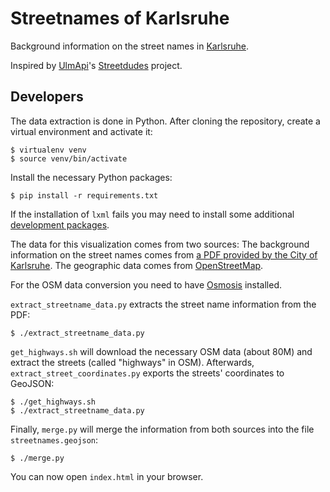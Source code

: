 Streetnames of Karlsruhe
========================
Background information on the street names in [Karlsruhe](https://en.wikipedia.org/wiki/Karlsruhe).

Inspired by [UlmApi](http://www.ulmapi.de)'s [Streetdudes](http://www.ulmapi.de/streetdudes/) project.


Developers
----------
The data extraction is done in Python. After cloning the repository, create a virtual environment
and activate it:

    $ virtualenv venv
    $ source venv/bin/activate

Install the necessary Python packages:

    $ pip install -r requirements.txt

If the installation of `lxml` fails you may need to install some additional
[development packages](https://stackoverflow.com/q/13019942/857390).

The data for this visualization comes from two sources: The background information on the street
names comes from
[a PDF provided by the City of Karlsruhe](http://www.karlsruhe.de/b3/bauen/tiefbau/strassenverkehr/strassennamenbuch.de).
The geographic data comes from [OpenStreetMap](http://www.openstreetmap.org).

For the OSM data conversion you need to have [Osmosis](http://wiki.openstreetmap.org/wiki/Osmosis) installed.

`extract_streetname_data.py` extracts the street name information from the PDF:

    $ ./extract_streetname_data.py

`get_highways.sh` will download the necessary OSM data (about 80M) and extract the streets
(called "highways" in OSM). Afterwards, `extract_street_coordinates.py` exports the streets'
coordinates to GeoJSON:

    $ ./get_highways.sh
    $ ./extract_streetname_data.py

Finally, `merge.py` will merge the information from both sources into the file `streetnames.geojson`:

    $ ./merge.py

You can now open `index.html` in your browser.
